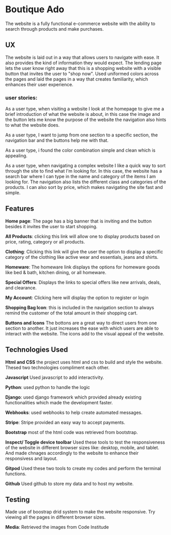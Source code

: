 # **Boutique Ado**
The website is a fully functional e-commerce website with the ability to search through products and make purchases. 

## **UX**
The website is laid out in a way that allows users to navigate with ease. It also provides the kind of information they would expect. 
The lending page lets the user know right away that this is a shopping website with a visible button that invites the user to "shop now". 
Used uniformed colors across the pages and laid the pages in a way that creates familiarity, which enhances their user experience.

### **user stories**:
As a user type, when visiting a website I look at the homepage to give me a brief introduction of what the website is about, in this case the image and the button lets me know the purpose of the website
the navigation also hints to what the website does.

As a user type, I want to jump from one section to a specific section, the navigation bar and the buttons help me with that.

As a user type, i found the color combination simple and clean which is appealing.

As a user type, when navigating a complex website I like a quick way to sort through the site to find what I'm looking for. In this case, the website
has a search bar where I can type in the name and category of the items I am looking for. The navigation also lists the different class and 
categories of the products. I can also sort by price, which makes navigating the site fast and simple.

## **Features**
 
**Home page**: The page has a big banner that is inviting and the button besides it invites the user to start shopping.

**All Products**: clicking this link will allow one to display products based on price, rating, category or all products.

**Clothing**: Clicking this link will give the user the option to display a specific category of the clothing like active wear and essentials, jeans and shirts.

**Homeware**: The homeware link displays the options for homeware goods like bed & bath, kitchen dining, or all homeware.

**Special Offers**: Displays the links to special offers like new arrivals, deals, and clearance.

**My Account**: Clicking here will display the option to register or login

**Shopping Bag Icon**: this is included in the navigation section to always remind the customer of the total amount in their shopping cart.

**Buttons and Icons**
The bottons are a great way to direct users from one section to another. It just increases the ease with which users are able to interact with the website.
The icons add to the visual appeal of the website.

## **Technologies Used**

**Html and CSS**
the project uses html and css to build and style the website. Thesed two technologies compliment each other.

**Javascript**
Used javascript to add interactivity.

**Python**: used python to handle the logic

**Django**: used django framework which provided already existing functionalities which made the development faster.

**Webhooks**: used webhooks to help create automated messages.

**Stripe**: Stripe provided an easy way to accept payments.

**Bootstrap**
most of the html code was retrieved from bootstrap.

**Inspect/ Toggle device toolbar**
Used these tools to test the responsiveness of the website in different browser sizes like: desktop, mobile, and tablet. And made chnages accordingly to the website to enhance their responsivess and layout.

**Gitpod**
Used these two tools to create my codes and perform the terminal functions.

**Github**
Used github to store my data and to host my website.

## **Testing**

Made use of boostrap drid system to make the website responsive. Try viewing all the pages in different browser sizes.

**Media**: Retrieved the images from Code Institude





